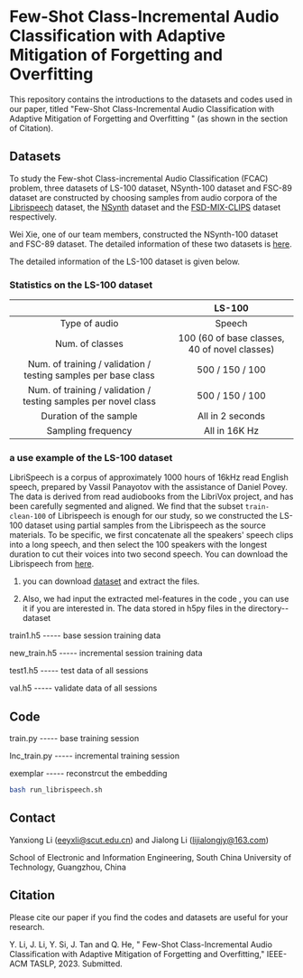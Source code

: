 # Few-Shot Class-Incremental Audio Classification with Adaptive Mitigation of Forgetting and Overfitting

This repository contains the introductions to the datasets and codes used in our paper, titled "Few-Shot Class-Incremental Audio Classification with Adaptive Mitigation of Forgetting and Overfitting
" (as shown in the section of Citation).

## Datasets

To study the Few-shot Class-incremental Audio Classification (FCAC) problem, three datasets of LS-100 dataset, NSynth-100 dataset and FSC-89 dataset are constructed by 
choosing samples from audio corpora of the [Librispeech](https://www.openslr.org/12/) dataset, the [NSynth](https://magenta.tensorflow.org/datasets/nsynth) dataset and the [FSD-MIX-CLIPS](https://zenodo.org/record/5574135#.YWyINEbMIWo) dataset respectively.

Wei Xie, one of our team members, constructed the NSynth-100 dataset and FSC-89 dataset. The detailed information of these two datasets is [here](https://github.com/chester-w-xie/FCAC_datasets).

The detailed information of the LS-100 dataset is given below.

### Statistics on the LS-100 dataset

|                                                                 | LS-100                                        |
|:---------------------------------------------------------------:|:---------------------------------------------:|
| Type of audio                                                   | Speech                                        |
| Num. of classes                                                 | 100 (60 of base classes, 40 of novel classes) |
| Num. of training / validation / testing samples per base class  | 500 / 150 / 100                               |
| Num. of training / validation / testing samples per novel class | 500 / 150 / 100                               |
| Duration of the sample                                          | All in 2 seconds                              |
| Sampling frequency                                              | All in 16K Hz                                 |

### a use example of the LS-100 dataset

LibriSpeech is a corpus of approximately 1000 hours of 16kHz read English speech, prepared by Vassil Panayotov with the assistance of Daniel Povey. The data is derived from read audiobooks from the LibriVox project, and has been carefully segmented and aligned. We find that the subset ``train-clean-100`` of   Librispeech is enough for our study, so we constructed the LS-100 dataset using partial samples from the Librispeech as the source materials. To be specific, we first concatenate all the speakers' speech clips into a long speech, and then select the 100 speakers with the longest duration to cut their voices into two second speech. You can download the Librispeech from [here](https://www.openslr.org/12/).

1. you can download [dataset](https://www.openslr.org/resources/12/train-clean-100.tar.gz) and extract the files.

2. Also, we had input the extracted mel-features in the code , you can use it if you are interested in. The data stored in h5py files in the directory--dataset

  train1.h5 ----- base session training data

  new_train.h5 ----- incremental session training data

  test1.h5 ----- test data of all sessions

  val.h5 ----- validate data of all sessions
   


## 

## Code
  train.py ----- base training session

  Inc_train.py ----- incremental training session

  exemplar ----- reconstrcut the embedding

```bash
bash run_librispeech.sh
```


## Contact

Yanxiong Li (eeyxli@scut.edu.cn) and Jialong Li (lijialongjy@163.com)

School of Electronic and Information Engineering, South China University of Technology, Guangzhou, China

## Citation

Please cite our paper if you find the codes and datasets are useful for your research.

Y. Li, J. Li, Y. Si, J. Tan and Q. He, " Few-Shot Class-Incremental Audio Classification with Adaptive Mitigation of Forgetting and Overfitting," IEEE-ACM TASLP, 2023. Submitted.


